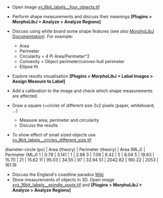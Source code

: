 * Open image [xy_8bit_labels__four_objects.tif](https://github.com/NEUBIAS/training-resources/raw/master/image_data/xy_8bit_labels__four_objects.tif)
* Perform shape measurements and discuss their meanings **[Plugins > MorphoLibJ > Analyze > Analyze Regions]**
* Discuss using white board some shape features (see also [MorphoLibJ Documentation](https://imagej.net/MorphoLibJ#Region_analysis)). For example:
    * Area
    * Perimeter
    * Circularity = 4 Pi  Area/Perimeter^2  
    * Convexity = Object perimeter/convex-hull perimeter
    * Ellipse fit
 
* Explore results visualisation  **[Plugins > MorphoLibJ > Labal Images > Assign Measure to Label]**
* Add a calibration to the image and check which shape measurements are affected.
* Draw a square (=circle) of different size 2x2 pixels (paper, whiteboard, ...)
  * Measure area, perimeter and circularity
  * Discuss the results
* To show effect of small sized objects use
[xy_8bit_labels__circles_different_size.tif](https://github.com/NEUBIAS/training-resources/raw/master/image_data/xy_8bit_labels__circles_different_size.tif)

diameter-circle (px)	| Area (theory) | Perimeter (theory) | Area (MLJ) | Perimeter (MLJ)
1	| 0.78	 | 3.141	| 1 |	2.68
3	| 7.06	| 9.42	| 5 |	8.04
5	| 19.63	| 15.70	| 21 |	15.62
11	| 95.03 |	34.55 |	97 |	33.94
51	| 2042.82	| 160.22 | 	2053 |	161.19

* Discuss the England's coastline paradox [Wiki](https://en.wikipedia.org/wiki/Coastline_paradox)
* Show measurements of objects in 3D. Open image [xyz_16bit_labels__spindle_spots.tif](https://github.com/NEUBIAS/training-resources/raw/master/image_data/xyz_8bit_labels__spindle_spots.tif)
and **[Plugins > MorphoLibJ > Analyze > Analyze Regions]**